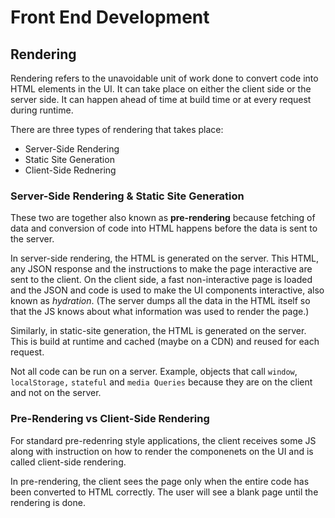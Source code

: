 # Front End Development

## Rendering

Rendering refers to the unavoidable unit of work done to convert code into HTML elements in the UI.
It can take place on either the client side or the server side.
It can happen ahead of time at build time or at every request during runtime.

There are three types of rendering that takes place:

* Server-Side Rendering
* Static Site Generation
* Client-Side Rednering

### Server-Side Rendering & Static Site Generation

These two are together also known as **pre-rendering** because fetching of data and conversion of code into HTML happens before the data is sent to the server.

In server-side rendering, the HTML is generated on the server. This HTML, any JSON response and the instructions to make the page interactive are sent to the client.
On the client side, a fast non-interactive page is loaded and the JSON and code is used to make the UI components interactive, also known as *hydration*. (The server dumps all the data in the HTML itself so that the JS knows about what information was used to render the page.)

Similarly, in static-site generation, the HTML is generated on the server. This is build at runtime and cached (maybe on a CDN) and reused for each request.

Not all code can be run on a server. Example, objects that call `window`, `localStorage,` `stateful` and `media Queries` because they are on the client and not on the server.


### Pre-Rendering vs Client-Side Rendering

For standard pre-redenring style applications, the client receives some JS along with instruction on how to render the componenets on the UI and is called client-side rendering.

In pre-rendering, the client sees the page only when the entire code has been converted to HTML correctly. The user will see a blank page until the rendering is done.

